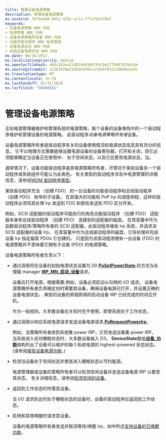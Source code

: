 ```yaml
---
title: 管理设备电源策略
description: 管理设备电源策略
ms.assetid: f6f9ab40-4d51-4181-ac11-ff7af42370af
keywords:
- 设备电源策略 WDK 内核
- 电源策略 WDK 内核
- 设备电源策略所有者 WDK 内核
- 功能的驱动程序 WDK 电源管理
- 设备电源状态 WDK 内核
- 初始设备电源状态 WDK 内核
ms.date: 06/16/2017
ms.localizationpriority: medium
ms.openlocfilehash: a9dc3a2ea21d91dd938d793c9e2779407874e1de
ms.sourcegitcommit: a33b7978e22d5bb9f65ca7056f955319049a2e4c
ms.translationtype: MT
ms.contentlocale: zh-CN
ms.lasthandoff: 01/31/2019
ms.locfileid: "56569161"
---
```

# <a name="managing-device-power-policy"></a>管理设备电源策略





正如电源管理器维护和管理系统的电源策略，每个设备的设备堆栈中的一个驱动程序维护和管理设备的电源策略。 此驱动程序*设备电源策略所有者*设备。

设备电源策略所有者是驱动程序有关的设备使用情况和电源状态信息具有充分的信息。 它不以物理方式需要能够设置电源设备的设备寄存器，打开和关闭，但它必须能够确定当设备正在使用中、 处于空闲状态，以及它应更改电源状态，当。

通常情况下，设备功能驱动程序是其电源策略所有者，尽管对于某些设备另一个驱动程序或系统组件可能认为此角色。 有关类型的驱动程序涉及中电源管理的详细信息，请参阅[WDM 驱动程序类型](types-of-wdm-drivers.md)。

某些驱动程序充当 （创建 FDO） 的一台设备的功能驱动程序和总线驱动程序 （创建 PDO） 枚举的子设备。 在其强大的功能和 PnP Irp 的调度例程，这样的驱动程序必须将其处理 Irp 发送到 FDO 和那些发送到 PDO 区分开来。

例如，SCSI 适配器的驱动程序可能执行的角色功能驱动程序 （创建 FDO） 适配器本身和总线驱动程序 （创建 PDO） 连接到的适配器的磁盘。 在其容量中作为函数驱动程序/策略所有者的 SCSI 适配器，此驱动程序接收 Irp 系统，并请求该 SCSI 适配器的设备 Irp。 在其容量中作为总线驱动程序的磁盘，它将处理并完成设备 Irp 指定磁盘 PDOs 它创建的。 只是因为该驱动程序拥有一台设备 (FDO) 的电源策略并不意味着它拥有子设备 (PDO) 的电源策略。

设备电源策略所有者负责以下：

-   通过调用将在设备的初始电源状态设置为 D0 [ **PoSetPowerState** ](https://msdn.microsoft.com/library/windows/hardware/ff559765)的方式与处理插 manager [ **IRP\_MN\_启动\_设备**](https://msdn.microsoft.com/library/windows/hardware/ff551749)请求。

    设备应打开电源，根据需要;例如，设备必须启动以句柄的 I/O 请求。 设备电源策略所有者负责确定何时需要其设备，确保设备电源已打开，并设置正确的设备电源状态。 典型的设备的即插即用的启动设备 IRP 已经完成的时间应开机。

    作为一般规则，大多数设备应关机时在不使用，即使系统处于工作状态。

-   通过调用以响应系统电源请求发送设备电源请求[ **PoRequestPowerIrp**](https://msdn.microsoft.com/library/windows/hardware/ff559734)。

    例如，当策略所有者收到系统集 power IRP，它将发送设备集 power IRP。 当系统进入任何睡眠状态时，大多数设备输入 D3。 **DeviceState**数组[**设备\_功能**](https://msdn.microsoft.com/library/windows/hardware/ff543095)结构列出了设备可以维护的每个系统电源的 highest-powered 状态状态。 (请参阅[报告设备电源功能](reporting-device-power-capabilities.md)。)

-   检测当设备处于空闲状态并使其进入睡眠状态以节约能源。

    电源管理器或设备的策略所有者可以检测空闲设备并发送设备电源 IRP 以更改其状态。 有关详细信息，请参阅[检测空闲的设备](detecting-an-idle-device.md)。

-   返回到工作状态时所需其设备。

    当 I/O 请求到达时处于睡眠状态的设备时，设备的驱动程序应返回到工作状态。

-   启用和禁用唤醒时请求其设备。

    设备的电源策略所有者发送并取消等待/唤醒 Irp，如中所述[支持设备的已唤醒功能](supporting-devices-that-have-wake-up-capabilities.md)。

 

 




